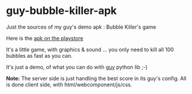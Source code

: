 # guy-bubble-killer-apk
Just the sources of my guy's demo apk : Bubble Killer's game

Here is the [apk on the playstore](https://play.google.com/store/apps/details?id=com.manatlan.guy.bubblekiller)

It's a little game, with graphics & sound ... you only need to kill all 100 bubbles as fast as you can.

It's just a demo, of what you can do with [guy](https://guy-docs.glitch.me/) python lib ;-)

**Note:**
The server side is just handling the best score in its guy's config. All is done client side, with html/webcomponent/js/css.
